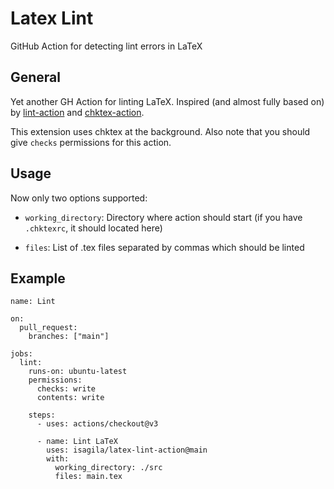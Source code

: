 # Latex Lint

GitHub Action for detecting lint errors in LaTeX

## General

Yet another GH Action for linting LaTeX. Inspired (and almost fully based on) by [lint-action](https://github.com/wearerequired/lint-action/tree/master) and [chktex-action](https://github.com/j2kun/chktex-action).

This extension uses chktex at the background. Also note that you should give
`checks` permissions for this action.

## Usage

Now only two options supported:

- `working_directory`: Directory where action should start (if you have `.chktexrc`, it should located here)

- `files`: List of .tex files separated by commas which should be linted

## Example

```
name: Lint

on:
  pull_request:
    branches: ["main"]

jobs:
  lint:
    runs-on: ubuntu-latest
    permissions:
      checks: write
      contents: write

    steps:
      - uses: actions/checkout@v3

      - name: Lint LaTeX
        uses: isagila/latex-lint-action@main
        with:
          working_directory: ./src
          files: main.tex
```
